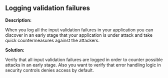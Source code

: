 
Logging validation failures
-------

**Description:**

When you log all the input validation failures in your application you can discover in an 
early stage that your application is under attack and take quick countermeasures against 
the attackers. 


**Solution:**

Verify that all input validation failures are logged in order to counter possible attacks 
in an early stage. Also you want to verify that error handling logic in security controls 
denies access by default.

	